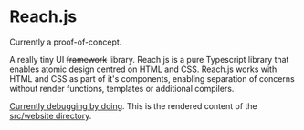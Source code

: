 # Reach.js

Currently a proof-of-concept.

A really tiny UI ~~framework~~ library. Reach.js is a pure Typescript library that enables atomic design centred on HTML and CSS. Reach.js works with HTML and CSS as part of it's components, enabling separation of concerns without render functions, templates or additional compilers.

[Currently debugging by doing](https://bm13563.github.io/Reach.js/). This is the rendered content of the [src/website directory](https://github.com/bm13563/Reach.js/tree/main/src/website).
